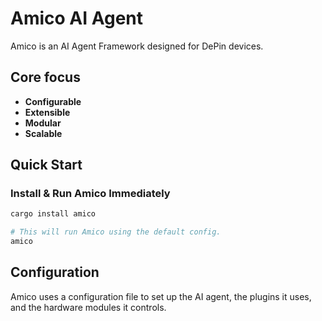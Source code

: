 # Amico AI Agent

Amico is an AI Agent Framework designed for DePin devices.

## Core focus

- **Configurable**
- **Extensible**
- **Modular**
- **Scalable**

## Quick Start

### Install & Run Amico Immediately

```bash
cargo install amico

# This will run Amico using the default config.
amico
```

## Configuration

Amico uses a configuration file to set up the AI agent, the plugins it uses, and the hardware modules it controls.
